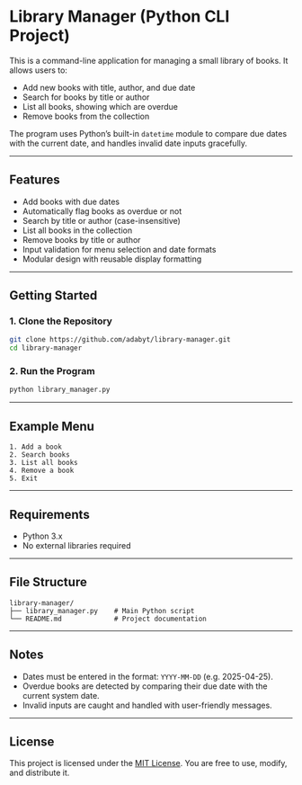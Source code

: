 # Library Manager (Python CLI Project)

This is a command-line application for managing a small library of books. It allows users to:

- Add new books with title, author, and due date
- Search for books by title or author
- List all books, showing which are overdue
- Remove books from the collection

The program uses Python’s built-in `datetime` module to compare due dates with the current date, and handles invalid date inputs gracefully.

---

## Features

- Add books with due dates
- Automatically flag books as overdue or not
- Search by title or author (case-insensitive)
- List all books in the collection
- Remove books by title or author
- Input validation for menu selection and date formats
- Modular design with reusable display formatting

---

## Getting Started

### 1. Clone the Repository
```bash
git clone https://github.com/adabyt/library-manager.git
cd library-manager
```

### 2. Run the Program
```bash
python library_manager.py
```

---

## Example Menu

```plaintext
1. Add a book
2. Search books
3. List all books
4. Remove a book
5. Exit
```

---

## Requirements

- Python 3.x
- No external libraries required

---

## File Structure

```
library-manager/
├── library_manager.py    # Main Python script
└── README.md             # Project documentation
```

---

## Notes

- Dates must be entered in the format: `YYYY-MM-DD` (e.g. 2025-04-25).
- Overdue books are detected by comparing their due date with the current system date.
- Invalid inputs are caught and handled with user-friendly messages.

---

## License

This project is licensed under the [MIT License](https://opensource.org/licenses/MIT). You are free to use, modify, and distribute it.
